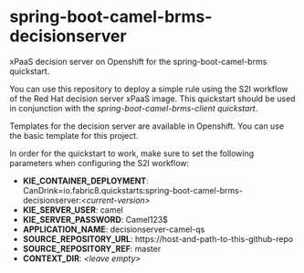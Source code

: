 # spring-boot-camel-brms-decisionserver
xPaaS decision server on Openshift for the spring-boot-camel-brms quickstart. 

You can use this repository to deploy a simple rule using the S2I workflow 
of the Red Hat decision server xPaaS image. 
This quickstart should be used in conjunction with the 
_spring-boot-camel-brms-client quickstart_.

Templates for the decision server are available in Openshift. 
You can use the basic template for this project.

In order for the quickstart to work, make sure to set the following parameters when configuring the S2I workflow:
- **KIE_CONTAINER_DEPLOYMENT**: CanDrink=io.fabric8.quickstarts:spring-boot-camel-brms-decisionserver:_\<current-version\>_
- **KIE_SERVER_USER**: camel
- **KIE_SERVER_PASSWORD**: Camel123$
- **APPLICATION_NAME**: decisionserver-camel-qs
- **SOURCE_REPOSITORY_URL**: https://host-and-path-to-this-github-repo
- **SOURCE_REPOSITORY_REF**: master
- **CONTEXT_DIR**: _\<leave empty\>_
